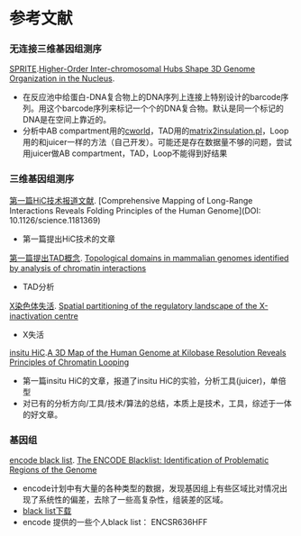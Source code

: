 # 参考文献
### 无连接三维基因组测序
[SPRITE](https://www.cell.com/cell/fulltext/S0092-8674(18)30636-6?_returnURL=https%3A%2F%2Flinkinghub.elsevier.com%2Fretrieve%2Fpii%2FS0092867418306366%3Fshowall%3Dtrue).[Higher-Order Inter-chromosomal Hubs Shape 3D Genome Organization in the Nucleus](https://doi.org/10.1016/j.cell.2018.05.024).<br/>
- 在反应池中给蛋白-DNA复合物上的DNA序列上连接上特别设计的barcode序列。用这个barcode序列来标记一个个的DNA复合物。默认是同一个标记的DNA是在空间上靠近的。
- 分析中AB compartment用的[cworld](https://github.com/dekkerlab/cworld-dekker)，TAD用的[matrix2insulation.pl](https://github.com/dekkerlab/crane-nature-2015/tree/master/scripts)，Loop用的和juicer一样的方法（自己开发）。可能还是存在数据量不够的问题，尝试用juicer做AB compartment，TAD，Loop不能得到好结果

### 三维基因组测序
[第一篇HiC技术报道文献](https://www.science.org/doi/10.1126/science.1181369). [Comprehensive Mapping of Long-Range Interactions Reveals Folding Principles of the Human Genome](DOI: 10.1126/science.1181369)
- 第一篇提出HiC技术的文章

[第一篇提出TAD概念](https://www.nature.com/articles/nature11082). [Topological domains in mammalian genomes identified by analysis of chromatin interactions](doi:10.1038/nature11082)
- TAD分析

[X染色体失活](https://www.nature.com/articles/nature11049). [Spatial partitioning of the regulatory landscape of the X-inactivation centre](doi:10.1038/nature11049)
- X失活

[insitu HiC](https://www.cell.com/cell/fulltext/S0092-8674(14)01497-4?_returnURL=https%3A%2F%2Flinkinghub.elsevier.com%2Fretrieve%2Fpii%2FS0092867414014974%3Fshowall%3Dtrue).[A 3D Map of the Human Genome at Kilobase Resolution Reveals Principles of Chromatin Looping](https://doi.org/10.1016/j.cell.2014.11.021)
- 第一篇insitu HiC的文章，报道了insitu HiC的实验，分析工具(juicer)，单倍型
- 对已有的分析方向/工具/技术/算法的总结，本质上是技术，工具，综述于一体的好文章。

### 基因组
[encode black list](https://www.nature.com/articles/s41598-019-45839-z). [The ENCODE Blacklist: Identification of Problematic Regions of the Genome](https://doi.org/10.1038/s41598-019-45839-z)
- encode计划中有大量的各种类型的数据，发现基因组上有些区域比对情况出现了系统性的偏差，去除了一些高复杂性，组装差的区域。
- [black list下载](https://github.com/Boyle-Lab/Blacklist/)
- encode 提供的一些个人black list： ENCSR636HFF